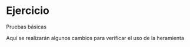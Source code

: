 # Ejercicio
Pruebas básicas

Aquí se realizarán algunos cambios para verificar el uso de la heramienta
